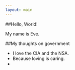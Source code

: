 ```yaml
---
layout: main
---
```

##Hello, World!

My name is Eve.

##My thoughts on government
* I love the CIA and the NSA.
* Because loving is caring.
*
